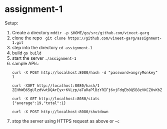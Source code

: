 # assignment-1

Setup:
1. Create a directory ```mddir -p $HOME/go/src/github.com/vineet-garg```
2. clone the repo ``` git clone https://github.com/vineet-garg/assignment-1.git```
3. step into the directory ```cd assignment-1```
4. build ```go build```
5. start the server ```./assignment-1```
6. sample APIs:
    ```
    curl -X POST http://localhost:8080/hash -d "password=angryMonkey"
    1
    ```
    ```
    curl -XGET http://localhost:8080/hash/1
    ZEHhWB65gUlzdVwtDQArEyx+KVLzp/aTaRaPlBzYRIFj6vjFdqEb0Q5B8zVKCZ0vKbZPZklJz0Fd7su2A+gf7Q==
    ```
    ```
    curl -X GET http://localhost:8080/stats
    {"average":19,"total":1}
    ```
    ```
    curl -X POST http://localhost:8080/shutdown
    ```
7. stop the server using HTTPS request as above  or ```~c```
